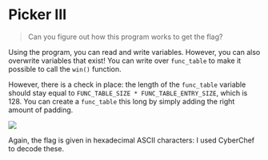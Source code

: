# Picker III

> Can you figure out how this program works to get the flag?

Using the program, you can read and write variables. However, you can also overwrite variables that exist! You can write over `func_table` to make it possible to call the `win()` function.

However, there is a check in place: the length of the `func_table` variable should stay equal to `FUNC_TABLE_SIZE * FUNC_TABLE_ENTRY_SIZE`, which is 128. You can create a `func_table` this long by simply adding the right amount of padding.

![](https://i.imgur.com/4dqfr1L.png)

Again, the flag is given in hexadecimal ASCII characters: I used CyberChef to decode these.
